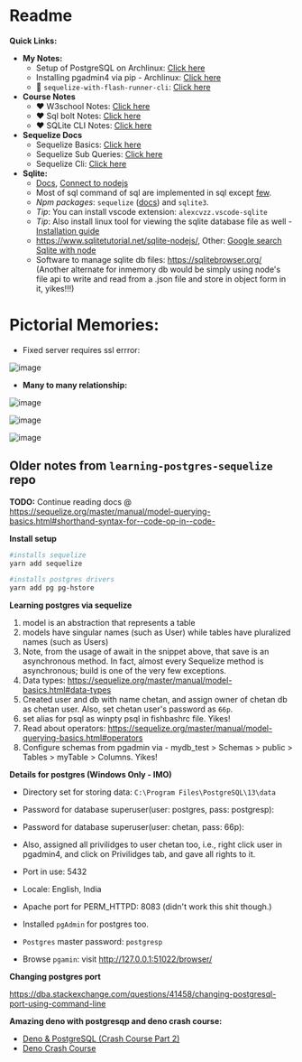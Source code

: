 # Readme

**Quick Links:**
- **My Notes:**
  - Setup of PostgreSQL on Archlinux: [Click here](./Notes_setup-postgres.md)
  - Installing pgadmin4 via pip - Archlinux: [Click here](./Notes_pgadmin4_install.md)
  - 🚀 `sequelize-with-flash-runner-cli`: [Click here](https://github.com/sahilrajput03/learning_sql/blob/main/sequelize-with-flash-runner-cli/src/test1.test.js)
- **Course Notes**
  - ❤️ W3school Notes: [Click here](./Notes_sql_w3schools.md)
  - ❤️ Sql bolt Notes: [Click here](./Notes_sql_bolt.md)
  - ❤️ SQLite CLI Notes: [Click here](./sequelize-with-sqlite//sqlQueries/README.md)
- **Sequelize Docs**
  - Sequelize Basics: [Click here](https://sequelize.org/docs/v6/core-concepts/model-querying-basics/)
  - Sequelize Sub Queries: [Click here](https://sequelize.org/docs/v6/other-topics/sub-queries/)
  - Sequelize Cli: [Click here](https://sequelize.org/docs/v6/other-topics/migrations/)
- **Sqlite:**
  - [Docs](https://www.sqlite.org/index.html), [Connect to nodejs](https://www.sqlitetutorial.net/sqlite-nodejs/connect/)
  - Most of sql command of sql are implemented in sql except [few](https://sqlite.org/omitted.html).
  - _Npm packages_: `sequelize` ([docs](https://sequelize.org/master/)) and `sqlite3`.
  - _Tip_: You can install vscode extension: `alexcvzz.vscode-sqlite`
  - _Tip_: Also install linux tool for viewing the sqlite database file as well - [Installation guide](https://github.com/sahilrajput03/sahilrajput03/blob/master/arch-notes.md#insatlled-sqliteman)
  - https://www.sqlitetutorial.net/sqlite-nodejs/, Other: [Google search Sqlite with node](https://www.google.com/search?q=sqllite+with+node&rlz=1C1CHBD_enIN917IN917&oq=sqllite+with+node&aqs=chrome..69i57j0i13i457j0i13j0i10i22i30j0i22i30l4.2738j0j1&sourceid=chrome&ie=UTF-8)
  - Software to manage sqlite db files: https://sqlitebrowser.org/
  (Another alternate for inmemory db would be simply using node's file api to write and read from a .json file and store in object form in it, yikes!!!)

# Pictorial Memories:

- Fixed server requires ssl errror:

![image](https://user-images.githubusercontent.com/31458531/185803197-fc8dda43-9231-4e97-87a2-c15c5fee657d.png)

- **Many to many relationship:**

![image](https://user-images.githubusercontent.com/31458531/175762567-9d0cd2e4-9f92-4d50-a9b1-3843c079feec.png)

![image](https://user-images.githubusercontent.com/31458531/175763138-fe9a7e5e-78d4-44c5-85c3-1068a5caf1fb.png)

![image](https://user-images.githubusercontent.com/31458531/175762818-5d6b9cbf-3325-4128-8e1a-419ed7e9b82b.png)

## Older notes from `learning-postgres-sequelize` repo

**TODO:** Continue reading docs @ https://sequelize.org/master/manual/model-querying-basics.html#shorthand-syntax-for--code-op-in--code-

**Install setup**

```bash
#installs sequelize
yarn add sequelize

#installs postgres drivers
yarn add pg pg-hstore
```

**Learning postgres via sequelize**

1. model is an abstraction that represents a table
2. models have singular names (such as User) while tables have pluralized names (such as Users)
3. Note, from the usage of await in the snippet above, that save is an asynchronous method. In fact, almost every Sequelize method is asynchronous; build is one of the very few exceptions.
4. Data types: https://sequelize.org/master/manual/model-basics.html#data-types
5. Created user and db with name chetan, and assign owner of chetan db as chetan user. Also, set chetan user's password as `66p`.
6. set alias for psql as winpty psql in fishbashrc file. Yikes!
7. Read about operators: https://sequelize.org/master/manual/model-querying-basics.html#operators
8. Configure schemas from pgadmin via - mydb_test > Schemas > public > Tables > myTable > Columns. Yikes!

**Details for postgres (Windows Only - IMO)**

- Directory set for storing data: `C:\Program Files\PostgreSQL\13\data`
- Password for database superuser(user: postgres, pass: postgresp):
- Password for database superuser(user: chetan, pass: 66p):
- Also, assigned all privilidges to user chetan too, i.e., right click user in pgadmin4, and click on Privilidges tab, and gave all rights to it.
- Port in use: 5432
- Locale: English, India

- Apache port for PERM_HTTPD: 8083 (didn't work this shit though.)
- Installed `pgAdmin` for postgres too.
- `Postgres` master password: `postgresp`
- Browse `pgamin`: visit http://127.0.0.1:51022/browser/

**Changing postgres port**

https://dba.stackexchange.com/questions/41458/changing-postgresql-port-using-command-line

**Amazing deno with postgresqp and deno crash course:**

- [Deno & PostgreSQL (Crash Course Part 2)](https://www.youtube.com/watch?v=KuaI6mphFNc)
- [Deno Crash Course](https://www.youtube.com/watch?v=NHHhiqwcfRM&t=1958s)

